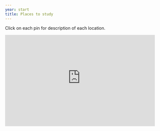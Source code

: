 ```yaml
---
year: start
title: Places to study
---
```

Click on each pin for description of each location.

<iframe height='300' width='97.5%' frameborder='0' src='https://render.githubusercontent.com/view/geojson?url=https://raw.githubusercontent.com/betterinformatics/betterinformatics/master/static/study_spaces.geojson' title='study_spaces.geojson'></iframe>
